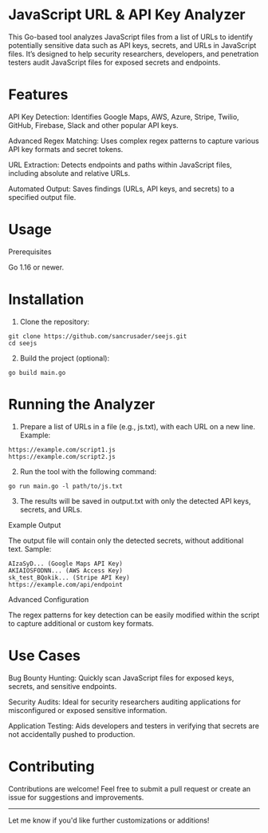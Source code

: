 # JavaScript URL & API Key Analyzer

This Go-based tool analyzes JavaScript files from a list of URLs to identify potentially sensitive data such as API keys, secrets, and URLs in JavaScript files. It’s designed to help security researchers, developers, and penetration testers audit JavaScript files for exposed secrets and endpoints.

# Features

API Key Detection: Identifies Google Maps, AWS, Azure, Stripe, Twilio, GitHub, Firebase, Slack and other popular API keys.

Advanced Regex Matching: Uses complex regex patterns to capture various API key formats and secret tokens.

URL Extraction: Detects endpoints and paths within JavaScript files, including absolute and relative URLs.

Automated Output: Saves findings (URLs, API keys, and secrets) to a specified output file.


# Usage

Prerequisites

Go 1.16 or newer.


# Installation

1. Clone the repository:

```
git clone https://github.com/sancrusader/seejs.git
cd seejs
```


2. Build the project (optional):

```
go build main.go
```



# Running the Analyzer

1. Prepare a list of URLs in a file (e.g., js.txt), with each URL on a new line. Example:

```
https://example.com/script1.js
https://example.com/script2.js
```


2. Run the tool with the following command:

```
go run main.go -l path/to/js.txt
```


3. The results will be saved in output.txt with only the detected API keys, secrets, and URLs.


Example Output

The output file will contain only the detected secrets, without additional text. Sample:

```
AIzaSyD... (Google Maps API Key)
AKIAIOSFODNN... (AWS Access Key)
sk_test_BQokik... (Stripe API Key)
https://example.com/api/endpoint
```

Advanced Configuration

The regex patterns for key detection can be easily modified within the script to capture additional or custom key formats.

# Use Cases

Bug Bounty Hunting: Quickly scan JavaScript files for exposed keys, secrets, and sensitive endpoints.

Security Audits: Ideal for security researchers auditing applications for misconfigured or exposed sensitive information.

Application Testing: Aids developers and testers in verifying that secrets are not accidentally pushed to production.


# Contributing

Contributions are welcome! Feel free to submit a pull request or create an issue for suggestions and improvements.


---

Let me know if you'd like further customizations or additions!

